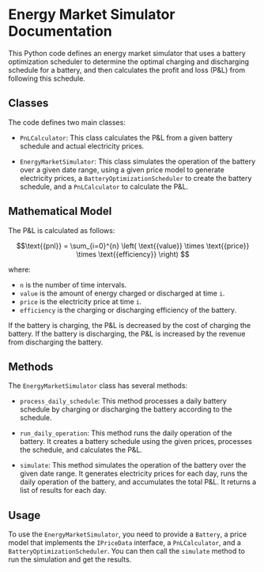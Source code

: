 # Energy Market Simulator Documentation

This Python code defines an energy market simulator that uses a battery optimization scheduler to determine the optimal charging and discharging schedule for a battery, and then calculates the profit and loss (P&L) from following this schedule.

## Classes

The code defines two main classes:

- `PnLCalculator`: This class calculates the P&L from a given battery schedule and actual electricity prices.

- `EnergyMarketSimulator`: This class simulates the operation of the battery over a given date range, using a given price model to generate electricity prices, a `BatteryOptimizationScheduler` to create the battery schedule, and a `PnLCalculator` to calculate the P&L.

## Mathematical Model

The P&L is calculated as follows:

$$\text{{pnl}} = \sum_{i=0}^{n} \left( \text{{value}} \times \text{{price}} \times \text{{efficiency}} \right)
$$

where:
- `n` is the number of time intervals.
- `value` is the amount of energy charged or discharged at time `i`.
- `price` is the electricity price at time `i`.
- `efficiency` is the charging or discharging efficiency of the battery.

If the battery is charging, the P&L is decreased by the cost of charging the battery. If the battery is discharging, the P&L is increased by the revenue from discharging the battery.

## Methods

The `EnergyMarketSimulator` class has several methods:

- `process_daily_schedule`: This method processes a daily battery schedule by charging or discharging the battery according to the schedule.

- `run_daily_operation`: This method runs the daily operation of the battery. It creates a battery schedule using the given prices, processes the schedule, and calculates the P&L.

- `simulate`: This method simulates the operation of the battery over the given date range. It generates electricity prices for each day, runs the daily operation of the battery, and accumulates the total P&L. It returns a list of results for each day.

## Usage

To use the `EnergyMarketSimulator`, you need to provide a `Battery`, a price model that implements the `IPriceData` interface, a `PnLCalculator`, and a `BatteryOptimizationScheduler`. You can then call the `simulate` method to run the simulation and get the results.